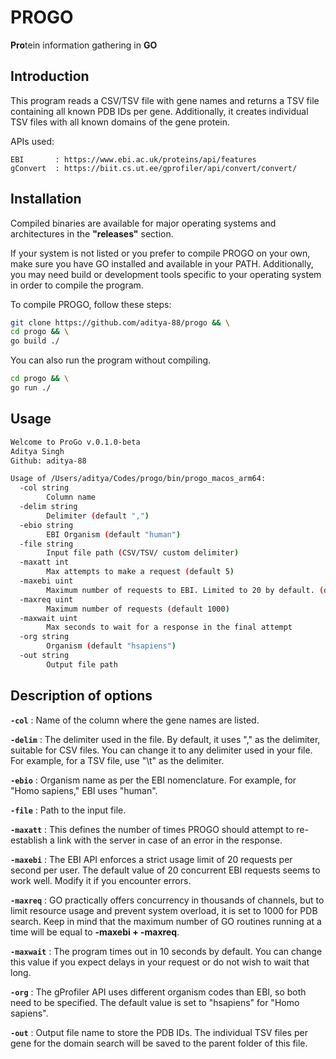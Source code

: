# PROGO #
**Pro**tein information gathering in **GO**

## Introduction ##

This program reads a CSV/TSV file with gene names and returns a TSV file containing all known PDB IDs per gene. Additionally, it creates individual TSV files with all known domains of the gene protein.

APIs used:

```text
EBI       : https://www.ebi.ac.uk/proteins/api/features
gConvert  : https://biit.cs.ut.ee/gprofiler/api/convert/convert/
```

## Installation ##

Compiled binaries are available for major operating systems and architectures in the **"releases"** section.

If your system is not listed or you prefer to compile PROGO on your own, make sure you have GO installed and available in your PATH. Additionally, you may need build or development tools specific to your operating system in order to compile the program.

To compile PROGO, follow these steps: 

```bash
git clone https://github.com/aditya-88/progo && \
cd progo && \
go build ./
```
You can also run the program without compiling.

```bash
cd progo && \
go run ./
```

## Usage ##

```bash
Welcome to ProGo v.0.1.0-beta
Aditya Singh
Github: aditya-88

Usage of /Users/aditya/Codes/progo/bin/progo_macos_arm64:
  -col string
    	Column name
  -delim string
    	Delimiter (default ",")
  -ebio string
    	EBI Organism (default "human")
  -file string
    	Input file path (CSV/TSV/ custom delimiter)
  -maxatt int
    	Max attempts to make a request (default 5)
  -maxebi uint
    	Maximum number of requests to EBI. Limited to 20 by default. (default 20)
  -maxreq uint
    	Maximum number of requests (default 1000)
  -maxwait uint
    	Max seconds to wait for a response in the final attempt
  -org string
    	Organism (default "hsapiens")
  -out string
    	Output file path
 ```
## Description of options ##

**`-col`**      : Name of the column where the gene names are listed.

**`-delim`**    : The delimiter used in the file. By default, it uses "," as the delimiter, suitable for CSV files. You can change it to any delimiter used in your file. For example, for a TSV file, use "\t" as the delimiter.

**`-ebio`**     : Organism name as per the EBI nomenclature. For example, for "Homo sapiens," EBI uses "human".

**`-file`**     : Path to the input file.

**`-maxatt`**   : This defines the number of times PROGO should attempt to re-establish a link with the server in case of an error in the response.

**`-maxebi`**   : The EBI API enforces a strict usage limit of 20 requests per second per user. The default value of 20 concurrent EBI requests seems to work well. Modify it if you encounter errors.

**`-maxreq`**   : GO practically offers concurrency in thousands of channels, but to limit resource usage and prevent system overload, it is set to 1000 for PDB search. Keep in mind that the maximum number of GO routines running at a time will be equal to **-maxebi + -maxreq**.

**`-maxwait`**  : The program times out in 10 seconds by default. You can change this value if you expect delays in your request or do not wish to wait that long.

**`-org`**      : The gProfiler API uses different organism codes than EBI, so both need to be specified. The default value is set to "hsapiens" for "Homo sapiens".

**`-out`**      : Output file name to store the PDB IDs. The individual TSV files per gene for the domain search will be saved to the parent folder of this file.
